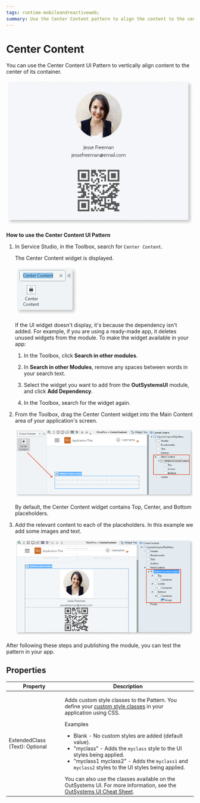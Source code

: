 ```yaml
---
tags: runtime-mobileandreactiveweb;  
summary: Use the Center Content pattern to align the content to the center of its container.
---
```


# Center Content

You can use the Center Content UI Pattern to vertically align content to the center of its container.

![](<images/centercontent-1.png>)

**How to use the Center Content UI Pattern**

1. In Service Studio, in the Toolbox, search for `Center Content`.

    The Center Content widget is displayed.

    ![](<images/centercontent-2-ss.png>)

    If the UI widget doesn't display, it's because the dependency isn't added. For example, if you are using a ready-made app, it deletes unused widgets from the module. To make the widget available in your app:

    1. In the Toolbox, click **Search in other modules**.

    1. In **Search in other Modules**, remove any spaces between words in your search text.
    
    1. Select the widget you want to add from the **OutSystemsUI** module, and click **Add Dependency**. 
    
    1. In the Toolbox, search for the widget again.

1. From the Toolbox, drag the Center Content widget into the Main Content area of your application's screen.

    ![](<images/centercontent-3-ss.png>)

    By default, the Center Content widget contains Top, Center, and Bottom placeholders.

1. Add the relevant content to each of the placeholders. In this example we add some images and text.

    ![](<images/centercontent-4-ss.png>)

After following these steps and publishing the module, you can test the pattern in your app.

## Properties

| Property | Description |
|---|---|
| ExtendedClass (Text): Optional | <p>Adds custom style classes to the Pattern. You define your [custom style classes](../../../look-feel/css.md) in your application using CSS.</p> <p>Examples <ul><li>Blank - No custom styles are added (default value).</li><li>"myclass" - Adds the ``myclass`` style to the UI styles being applied.</li><li>"myclass1 myclass2" - Adds the ``myclass1`` and ``myclass2`` styles to the UI styles being applied.</li></ul></p>You can also use the classes available on the OutSystems UI. For more information, see the [OutSystems UI Cheat Sheet](https://outsystemsui.outsystems.com/OutSystemsUIWebsite/CheatSheet).|
